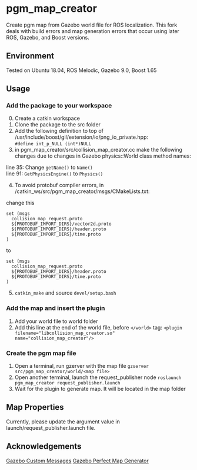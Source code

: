 # pgm_map_creator
Create pgm map from Gazebo world file for ROS localization. This fork deals with build errors and map generation errors that occur using later ROS, Gazebo, and Boost versions.

## Environment
Tested on Ubuntu 18.04, ROS Melodic, Gazebo 9.0, Boost 1.65 

## Usage

### Add the package to your workspace
0. Create a catkin workspace
1. Clone the package to the src folder
2. Add the following definition to top of /usr/include/boost/gil/extension/io/png_io_private.hpp:  
`#define int_p_NULL (int*)NULL`
3. in pgm_map_creator/src/collision_map_creator.cc make the following changes due to changes in Gazebo physics::World class method names:  

line 35: Change `getName()` to `Name()`  
line 91: `GetPhysicsEngine()` to `Physics()`  

4. To avoid protobuf compiler errors, in /catkin_ws/src/pgm_map_creator/msgs/CMakeLists.txt:  

change this  
```
set (msgs  
  collision_map_request.proto  
  ${PROTOBUF_IMPORT_DIRS}/vector2d.proto  
  ${PROTOBUF_IMPORT_DIRS}/header.proto  
  ${PROTOBUF_IMPORT_DIRS}/time.proto  
)  
```
to  
```
set (msgs  
  collision_map_request.proto
  ${PROTOBUF_IMPORT_DIRS}/header.proto  
  ${PROTOBUF_IMPORT_DIRS}/time.proto  
)  
```
5. `catkin_make` and source `devel/setup.bash`

### Add the map and insert the plugin
1. Add your world file to world folder
2. Add this line at the end of the world file, before `</world>` tag:
`<plugin filename="libcollision_map_creator.so" name="collision_map_creator"/>`

### Create the pgm map file
1. Open a terminal, run gzerver with the map file
`gzserver src/pgm_map_creator/world/<map file>`
2. Open another terminal, launch the request_publisher node
`roslaunch pgm_map_creator request_publisher.launch`
3. Wait for the plugin to generate map. It will be located in the map folder

## Map Properties
Currently, please update the argument value in launch/request_publisher.launch file.

## Acknowledgements
[Gazebo Custom Messages](http://gazebosim.org/wiki/Tutorials/1.9/custom_messages)
[Gazebo Perfect Map Generator](https://github.com/koenlek/ros_lemtomap/tree/154c782cf8feb9112bc928e33a59728ca2192489/st_gazebo_perfect_map_generator)


